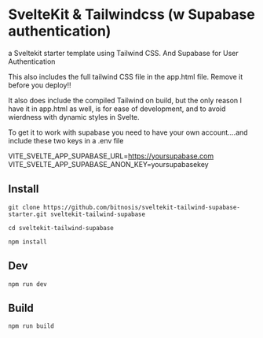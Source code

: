 # SvelteKit & Tailwindcss (w Supabase authentication)

a Sveltekit starter template using Tailwind CSS.
And Supabase for User Authentication

This also includes the full tailwind CSS file in the app.html file.  Remove it before you deploy!!

It also does include the compiled Tailwind on build, but the only reason I have it in app.html as well, is for ease of development, and to avoid wierdness with dynamic styles in Svelte.

To get it to work with supabase you need to have your own account....and include these two keys in a .env file

VITE_SVELTE_APP_SUPABASE_URL=https://yoursupabase.com
VITE_SVELTE_APP_SUPABASE_ANON_KEY=yoursupabasekey


## Install
```
git clone https://github.com/bitnosis/sveltekit-tailwind-supabase-starter.git sveltekit-tailwind-supabase

cd sveltekit-tailwind-supabase

npm install
```

## Dev
`npm run dev`

## Build
`npm run build`

